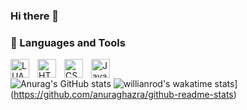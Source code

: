 ### Hi there 👋

### 🧰 Languages and Tools


<img align="left" alt="LUA" width="30px" style="padding-right:10px;" src="https://cdn.jsdelivr.net/gh/devicons/devicon/icons/html5/lua-plain.svg" />
<img align="left" alt="HTML" width="30px" style="padding-right:10px;" src="https://cdn.jsdelivr.net/gh/devicons/devicon/icons/html5/html5-plain.svg" />
<img align="left" alt="CSS" width="30px" style="padding-right:10px;" src="https://cdn.jsdelivr.net/gh/devicons/devicon/icons/css3/css3-plain.svg" />
<img align="left" alt="JavaScript" width="30px" style="padding-right:10px;" src="https://cdn.jsdelivr.net/gh/devicons/devicon/icons/javascript/javascript-plain.svg" />
<br />

![Anurag's GitHub stats](https://github-readme-stats.vercel.app/api?username=tupe22&show_icons=true&theme=radical)
![willianrod's wakatime stats](https://github-readme-stats.vercel.app/api/wakatime?username=tupe22)](https://github.com/anuraghazra/github-readme-stats)
